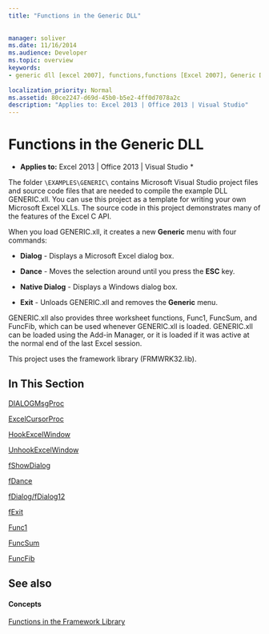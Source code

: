 ```yaml
---
title: "Functions in the Generic DLL"
 
 
manager: soliver
ms.date: 11/16/2014
ms.audience: Developer
ms.topic: overview
keywords:
- generic dll [excel 2007], functions,functions [Excel 2007], Generic DLL
 
localization_priority: Normal
ms.assetid: 80ce2247-d69d-45b0-b5e2-4ff0d7078a2c
description: "Applies to: Excel 2013 | Office 2013 | Visual Studio"
---
```


# Functions in the Generic DLL

 * **Applies to:** Excel 2013 | Office 2013 | Visual Studio * 
  
The folder  `\EXAMPLES\GENERIC\` contains Microsoft Visual Studio project files and source code files that are needed to compile the example DLL GENERIC.xll. You can use this project as a template for writing your own Microsoft Excel XLLs. The source code in this project demonstrates many of the features of the Excel C API. 
  
When you load GENERIC.xll, it creates a new **Generic** menu with four commands: 
  
- **Dialog** - Displays a Microsoft Excel dialog box. 
    
- **Dance** - Moves the selection around until you press the **ESC** key. 
    
- **Native Dialog** - Displays a Windows dialog box. 
    
- **Exit** - Unloads GENERIC.xll and removes the **Generic** menu. 
    
GENERIC.xll also provides three worksheet functions, Func1, FuncSum, and FuncFib, which can be used whenever GENERIC.xll is loaded. GENERIC.xll can be loaded using the Add-in Manager, or it is loaded if it was active at the normal end of the last Excel session.
  
This project uses the framework library (FRMWRK32.lib).
  
## In This Section

[DIALOGMsgProc](dialogmsgproc.md)
  
[ExcelCursorProc](excelcursorproc.md)
  
[HookExcelWindow](hookexcelwindow.md)
  
[UnhookExcelWindow](unhookexcelwindow.md)
  
[fShowDialog](fshowdialog.md)
  
[fDance](fdance.md)
  
[fDialog/fDialog12](fdialog-fdialog12.md)
  
[fExit](fexit.md)
  
[Func1](func1.md)
  
[FuncSum](funcsum.md)
  
[FuncFib](funcfib.md)
  
## See also

#### Concepts

[Functions in the Framework Library](functions-in-the-framework-library.md)

